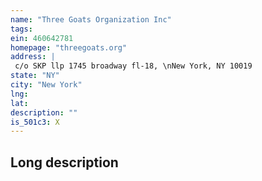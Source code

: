 ```yaml
---
name: "Three Goats Organization Inc"
tags:
ein: 460642781
homepage: "threegoats.org"
address: |
 c/o SKP llp 1745 broadway fl-18, \nNew York, NY 10019
state: "NY"
city: "New York"
lng: 
lat: 
description: ""
is_501c3: X
---
```


## Long description


